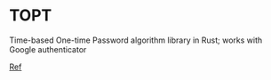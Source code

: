 TOPT
==

Time-based One-time Password algorithm library in Rust; works with Google authenticator

[Ref](https://jacob.jkrall.net/totp)
